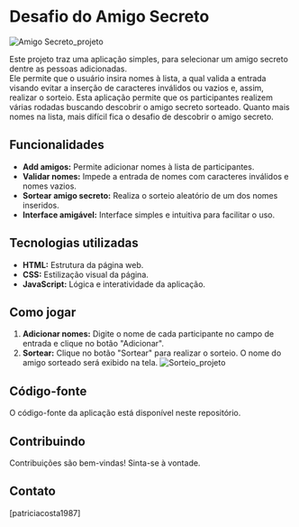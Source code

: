 # Desafio do Amigo Secreto

![Amigo Secreto_projeto](https://github.com/user-attachments/assets/36d387ce-1a7a-48bb-a22b-928c632a6de3)



Este projeto traz uma aplicação simples, para selecionar um amigo secreto dentre as pessoas adicionadas.  
Ele permite que o usuário insira nomes à lista, a qual valida a entrada visando evitar a inserção de caracteres inválidos ou vazios e, assim,  realizar o sorteio. Esta aplicação permite que os participantes realizem várias rodadas buscando descobrir o amigo secreto sorteado.
Quanto mais nomes na lista, mais difícil fica o desafio de descobrir o amigo secreto.

## Funcionalidades

* **Add amigos:** Permite adicionar nomes à lista de participantes.
* **Validar nomes:** Impede a entrada de nomes com caracteres inválidos e nomes vazios.
* **Sortear amigo secreto:** Realiza o sorteio aleatório de um dos nomes inseridos.
* **Interface amigável:** Interface simples e intuitiva para facilitar o uso.

## Tecnologias utilizadas

* **HTML:**  Estrutura da página web.
* **CSS:** Estilização visual da página.
* **JavaScript:** Lógica e interatividade da aplicação.

## Como jogar

1. **Adicionar nomes:** Digite o nome de cada participante no campo de entrada e clique no botão "Adicionar".
2. **Sortear:** Clique no botão "Sortear" para realizar o sorteio. O nome do amigo sorteado será exibido na tela.
![Sorteio_projeto](https://github.com/user-attachments/assets/fdb09dec-5602-4fa6-8693-eae6c75bb505)


## Código-fonte

O código-fonte da aplicação está disponível neste repositório.

## Contribuindo

Contribuições são bem-vindas! Sinta-se à vontade.


## Contato

  [patriciacosta1987]
